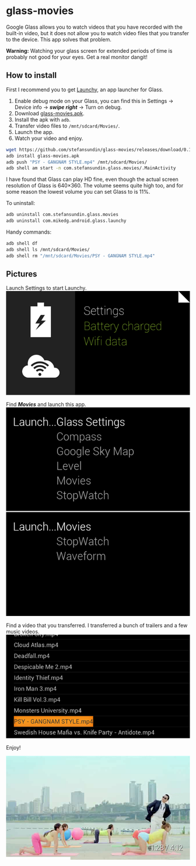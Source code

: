 # glass-movies

Google Glass allows you to watch videos that you have recorded with the built-in video, but it does not allow you to watch video files that you transfer to the device. This app solves that problem.

**Warning:** Watching your glass screen for extended periods of time is probably not good for your eyes. Get a real monitor dangit!

## How to install

First I recommend you to get [Launchy](https://github.com/kaze0/launchy), an app launcher for Glass.

1. Enable debug mode on your Glass, you can find this in Settings → Device info → ___swipe right___ → Turn on debug.
2. Download [glass-movies.apk](https://github.com/stefansundin/glass-movies/releases/download/0.1/glass-movies.apk).
3. Install the apk with `adb`.
4. Transfer video files to `/mnt/sdcard/Movies/`.
5. Launch the app.
6. Watch your video and enjoy.

```bash
wget https://github.com/stefansundin/glass-movies/releases/download/0.1/glass-movies.apk
adb install glass-movies.apk
adb push "PSY - GANGNAM STYLE.mp4" /mnt/sdcard/Movies/
adb shell am start -n com.stefansundin.glass.movies/.MainActivity
```

I have found that Glass can play HD fine, even though the actual screen resolution of Glass is 640×360. The volume seems quite high too, and for some reason the lowest volume you can set Glass to is 11%.

To uninstall:
```bash
adb uninstall com.stefansundin.glass.movies
adb uninstall com.mikedg.android.glass.launchy
```

Handy commands:
```bash
adb shell df
adb shell ls /mnt/sdcard/Movies/
adb shell rm "/mnt/sdcard/Movies/PSY - GANGNAM STYLE.mp4"
```

## Pictures

Launch Settings to start Launchy.
![screen1](/doc/screen1.png "Settings")

Find ___Movies___ and launch this app.
![screen2](/doc/screen2.png "Launchy")
![screen3](/doc/screen3.png "Launch Movies")

Find a video that you transferred. I transferred a bunch of trailers and a few music videos.
![screen4](/doc/screen4.png "Launch a video")

Enjoy!

![screen5](/doc/screen5.png "GANGNAM STYLE")



